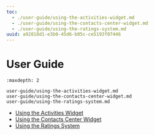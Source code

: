 ```yaml
---
toc:
  - ./user-guide/using-the-activities-widget.md
  - ./user-guide/using-the-contacts-center-widget.md
  - ./user-guide/using-the-ratings-system.md
uuid: a92818d1-e3b0-45d6-b05c-ce5193f07446
---
```

# User Guide

```{toctree}
:maxdepth: 2

user-guide/using-the-activities-widget.md
user-guide/using-the-contacts-center-widget.md
user-guide/using-the-ratings-system.md
```

* [Using the Activities Widget](./user-guide/using-the-activities-widget.md)
* [Using the Contacts Center Widget](./user-guide/using-the-contacts-center-widget.md)
* [Using the Ratings System](./user-guide/using-the-ratings-system.md)
